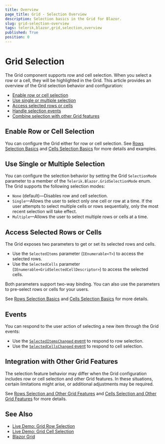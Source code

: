 ```yaml
---
title: Overview
page_title: Grid - Selection Overview
description: Selection basics in the Grid for Blazor.
slug: grid-selection-overview
tags: telerik,blazor,grid,selection,overview
published: True
position: 0
---
```


# Grid Selection

The Grid component supports row and cell selection. When you select a row or a cell, they will be highlighted in the Grid. This article provides an overview of the Grid selection behavior and configuration:

* [Enable row or cell selection](#enable-row-or-cell-selection)
* [Use single or multiple selection](#use-single-or-multiple-selection)
* [Access selected rows or cells](#access-selected-rows-or-cells)
* [Handle selection events](#events)
* [Combine selection with other Grid features](#integration-with-other-grid-features)

## Enable Row or Cell Selection

You can configure the Grid either for row or cell selection. See [Rows Selection Basics](slug:grid-selection-row#basics) and [Cells Selection Basics](slug:grid-selection-cell#basics) for more details and examples.

## Use Single or Multiple Selection

You can configure the selection behavior by setting the Grid `SelectionMode` parameter to a member of the `Telerik.Blazor.GridSelectionMode` enum. The Grid supports the following selection modes:

* `None` (default)—Disables row and cell selection.
* `Single`—Allows the user to select only one cell or row at a time. If the user attempts to select multiple cells or rows sequentially, only the most recent selection will take effect.
* `Multiple`—Allows the user to select multiple rows or cells at a time.

## Access Selected Rows or Cells

The Grid exposes two parameters to get or set its selected rows and cells.

* Use the `SelectedItems` parameter (`IEnumerable<T>`) to access the selected rows.
* Use the `SelectedCells` parameter (`IEnumerable<GridSelectedCellDescriptor>`) to access the selected cells.

Both parameters support two-way binding. You can also use the parameters to pre-select rows or cells for your users.

See [Rows Selection Basics](slug:grid-selection-row#basics) and [Cells Selection Basics](slug:grid-selection-cell#basics) for more details.

## Events

You can respond to the user action of selecting a new item through the Grid events:

* Use the [`SelectedItemsChanged` event](slug:grid-selection-row#selecteditemschanged-event) to respond to row selection.
* Use the [`SelectedCellsChanged` event](slug:grid-selection-cell#selectedcellschanged-event) to respond to cell selection.

## Integration with Other Grid Features

The selection feature behavior may differ when the Grid configuration includes row or cell selection and other Grid features. In these situations, certain limitations might arise, or additional adjustments may be required.

See [Rows Selection and Other Grid Features](slug:grid-selection-row#row-selection-and-other-grid-features) and [Cells Selection and Other Grid Features](slug:grid-selection-cell#cell-selection-and-other-grid-features) for more details.

## See Also

* [Live Demo: Grid Row Selection](https://demos.telerik.com/blazor-ui/grid/row-selection)
* [Live Demo: Grid Cell Selection](https://demos.telerik.com/blazor-ui/grid/cell-selection)
* [Blazor Grid](slug:grid-overview)
